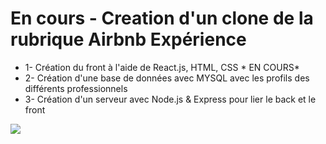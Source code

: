 

# En cours - Creation d'un clone de la rubrique Airbnb Expérience 
<ul>
<li>1- Création du front à l'aide de React.js, HTML, CSS * EN COURS*</li>
<li>2- Création d'une base de données avec MYSQL avec les profils des différents professionnels </li>
<li>3- Création d'un serveur avec Node.js & Express pour lier le back et le front </li>
</ul>
<img src="https://media.giphy.com/media/l4FGjq205dsq8mcw0/giphy.gif"/>
